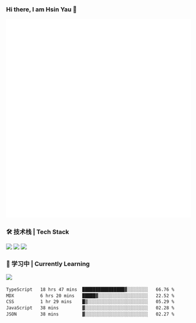 ### Hi there, I am Hsin Yau 👋 
![Metrics](./github-metrics.svg)

### 🛠 技术栈 | Tech Stack
![](https://skillicons.dev/icons?i=html,css,js,ts,sass,jquery,bootstrap,vue&theme=light) 
![](https://skillicons.dev/icons?i=vite,nuxtjs,webpack,tailwindcss,windicss,nodejs,express,markdown&theme=light)
![](https://skillicons.dev/icons?i=mysql,mongodb,git,pug,vscode,idea,ps,figma&theme=light)

### 📖 学习中 | Currently Learning

![](https://skillicons.dev/icons?i=react,nextjs,svelte,nestjs,nginx,docker,rollupjs&theme=light)

<!--START_SECTION:waka-->

```txt
TypeScript   18 hrs 47 mins  ████████████████▓░░░░░░░░   66.76 %
MDX          6 hrs 20 mins   █████▓░░░░░░░░░░░░░░░░░░░   22.52 %
CSS          1 hr 29 mins    █▒░░░░░░░░░░░░░░░░░░░░░░░   05.29 %
JavaScript   38 mins         ▓░░░░░░░░░░░░░░░░░░░░░░░░   02.28 %
JSON         38 mins         ▓░░░░░░░░░░░░░░░░░░░░░░░░   02.27 %
```

<!--END_SECTION:waka-->
